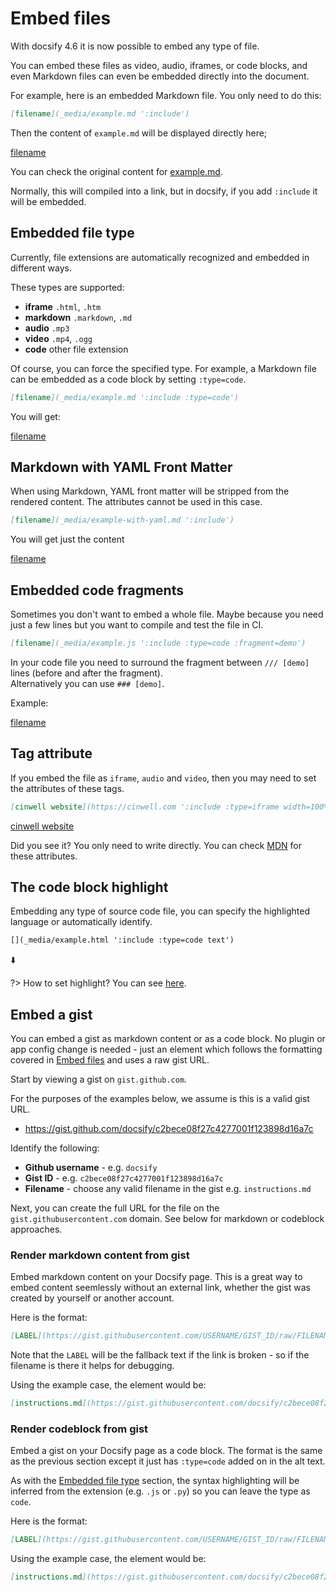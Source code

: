 # Embed files

With docsify 4.6 it is now possible to embed any type of file.

You can embed these files as video, audio, iframes, or code blocks, and even Markdown files can even be embedded directly into the document.

For example, here is an embedded Markdown file. You only need to do this:

```markdown
[filename](_media/example.md ':include')
```

Then the content of `example.md` will be displayed directly here;

[filename](_media/example.md ':include')

You can check the original content for [example.md](_media/example.md ':ignore').

Normally, this will compiled into a link, but in docsify, if you add `:include` it will be embedded.

## Embedded file type

Currently, file extensions are automatically recognized and embedded in different ways.

These types are supported:

* **iframe** `.html`, `.htm`
* **markdown** `.markdown`, `.md`
* **audio** `.mp3`
* **video** `.mp4`, `.ogg`
* **code** other file extension

Of course, you can force the specified type. For example, a Markdown file can be embedded as a code block by setting `:type=code`.

```markdown
[filename](_media/example.md ':include :type=code')
```

You will get:

[filename](_media/example.md ':include :type=code')

## Markdown with YAML Front Matter

When using Markdown, YAML front matter will be stripped from the rendered content. The attributes cannot be used in this case.

```markdown
[filename](_media/example-with-yaml.md ':include')
```

You will get just the content

[filename](_media/example-with-yaml.md ':include')

## Embedded code fragments

Sometimes you don't want to embed a whole file. Maybe because you need just a few lines but you want to compile and test the file in CI.

```markdown
[filename](_media/example.js ':include :type=code :fragment=demo')
```

In your code file you need to surround the fragment between `/// [demo]` lines (before and after the fragment).  
Alternatively you can use `### [demo]`.

Example:

[filename](_media/example.js ':include :type=code :fragment=demo')

## Tag attribute

If you embed the file as `iframe`, `audio` and `video`, then you may need to set the attributes of these tags.

```markdown
[cinwell website](https://cinwell.com ':include :type=iframe width=100% height=400px')
```

[cinwell website](https://cinwell.com ':include :type=iframe width=100% height=400px')

Did you see it? You only need to write directly. You can check [MDN](https://developer.mozilla.org/en-US/docs/Web/HTML/Element/iframe) for these attributes.

## The code block highlight

Embedding any type of source code file, you can specify the highlighted language or automatically identify.

```markdown
[](_media/example.html ':include :type=code text')
```

⬇️

[](_media/example.html ':include :type=code text')

?> How to set highlight? You can see [here](language-highlight.md).

## Embed a gist

You can embed a gist as markdown content or as a code block. No plugin or app config change is needed - just an element which follows the formatting covered in [Embed files](#embed-files) and uses a raw gist URL.

Start by viewing a gist on `gist.github.com`. 

For the purposes of the examples below, we assume is this is a valid gist URL.

- https://gist.github.com/docsify/c2bece08f27c4277001f123898d16a7c

Identify the following:

- **Github username** - e.g. `docsify`
- **Gist ID** - e.g. `c2bece08f27c4277001f123898d16a7c`
- **Filename** - choose any valid filename in the gist e.g. `instructions.md`

Next, you can create the full URL for the file on the `gist.githubusercontent.com` domain. See below for markdown or codeblock approaches.

### Render markdown content from gist

Embed markdown content on your Docsify page. This is a great way to embed content seemlessly without an external link, whether the gist was created by yourself or another account. 

Here is the format:

```markdown
[LABEL](https://gist.githubusercontent.com/USERNAME/GIST_ID/raw/FILENAME ':include')
```

Note that the `LABEL` will be the fallback text if the link is broken - so if the filename is there it helps for debugging.

Using the example case, the element would be:

```markdown
[instructions.md](https://gist.githubusercontent.com/docsify/c2bece08f27c4277001f123898d16a7c/raw/instructions.md ':include')
```

### Render codeblock from gist

Embed a gist on your Docsify page as a code block. The format is the same as the previous section except it just has `:type=code` added on in the alt text. 

As with the [Embedded file type](#embedded-file-type) section, the syntax highlighting will be inferred from the extension (e.g. `.js` or `.py`) so you can leave the type as `code`.
 
Here is the format:

```markdown
[LABEL](https://gist.githubusercontent.com/USERNAME/GIST_ID/raw/FILENAME ':include :type=code')
```

Using the example case, the element would be:

```markdown
[instructions.md](https://gist.githubusercontent.com/docsify/c2bece08f27c4277001f123898d16a7c/raw/instructions.md ':include :type=code')
```
 
